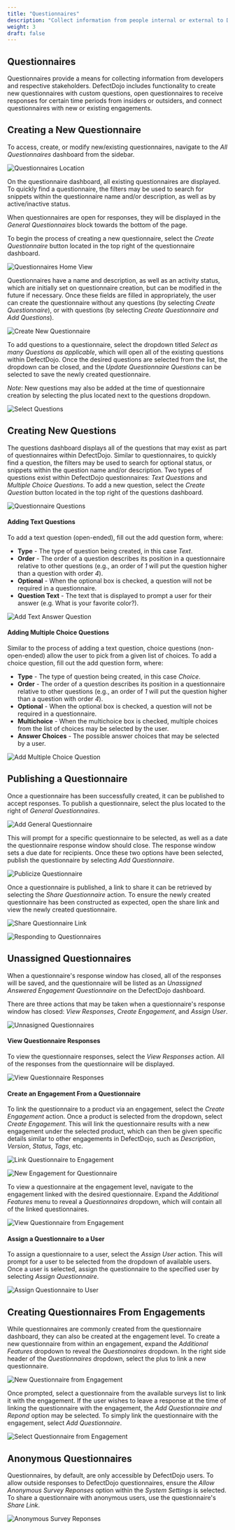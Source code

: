 ```yaml
---
title: "Questionnaires"
description: "Collect information from people internal or external to DefectDojo."
weight: 3
draft: false
---
```


## Questionnaires

Questionnaires provide a means for collecting information from developers and respective stakeholders. DefectDojo includes functionality to create new questionnaires with custom questions, open questionnaires to receive responses for certain time periods from insiders or outsiders, and connect questionnaires with new or existing engagements.

## Creating a New Questionnaire

To access, create, or modify new/existing questionnaires, navigate to the _All Questionnaires_ dashboard from the sidebar.

![Questionnaires Location](../../images/questionnaires-sidebar.png)

On the questionnaire dashboard, all existing questionnaires are displayed. To quickly find a questionnaire, the filters may be used to search for snippets within the questionnaire name and/or description, as well as by active/inactive status.

When questionnaires are open for responses, they will be displayed in the _General Questionnaires_ block towards the bottom of the page.

To begin the process of creating a new questionnaire, select the _Create Questionnaire_ button located in the top right of the questionnaire dashboard.

![Questionnaires Home View](../../images/questionnaires-main-view.png)

Questionnaires have a name and description, as well as an activity status, which are initially set on questionnaire creation, but can be modified in the future if necessary. Once these fields are filled in appropriately, the user can create the questionnaire without any questions (by selecting _Create Questionnaire_), or with questions (by selecting _Create Questionnaire and Add Questions_).

![Create New Questionnaire](../../images/questionnaires-create-new.png)

To add questions to a questionnaire, select the dropdown titled _Select as many Questions as applicable_, which will open all of the existing questions within DefectDojo. Once the desired questions are selected from the list, the dropdown can be closed, and the _Update Questionnaire Questions_ can be selected to save the newly created questionnaire.

_Note_: New questions may also be added at the time of questionnaire creation by selecting the plus located next to the questions dropdown.

![Select Questions](../../images/questionnaires-select-questions.png)

## Creating New Questions

The questions dashboard displays all of the questions that may exist as part of questionnaires within DefectDojo. Similar to questionnaires, to quickly find a question, the filters may be used to search for optional status, or snippets within the question name and/or description. Two types of questions exist within DefectDojo questionnaires: _Text Questions_ and _Multiple Choice Questions_. To add a new question, select the _Create Question_ button located in the top right of the questions dashboard.

![Questionnaire Questions](../../images/questionnaires-questions.png)

#### Adding Text Questions

To add a text question (open-ended), fill out the add question form, where:
 - **Type** - The type of question being created, in this case _Text_.
 - **Order** - The order of a question describes its position in a questionnaire relative to other questions (e.g., an order of _1_ will put the question higher than a question with order _4_).
 - **Optional** - When the optional box is checked, a question will not be required in a questionnaire.
 - **Question Text** - The text that is displayed to prompt a user for their answer (e.g. What is your favorite color?).

![Add Text Answer Question](../../images/questionnaires-open-ended.png)

#### Adding Multiple Choice Questions

Similar to the process of adding a text question, choice questions (non-open-ended) allow the user to pick from a given list of choices. To add a choice question, fill out the add question form, where:
 - **Type** - The type of question being created, in this case _Choice_.
 - **Order** - The order of a question describes its position in a questionnaire relative to other questions (e.g., an order of _1_ will put the question higher than a question with order _4_).
 - **Optional** - When the optional box is checked, a question will not be required in a questionnaire.
 - **Multichoice** - When the multichoice box is checked, multiple choices from the list of choices may be selected by the user.
 - **Answer Choices** - The possible answer choices that may be selected by a user.

![Add Multiple Choice Question](../../images/questionnaires-multiple-choice.png)

## Publishing a Questionnaire

Once a questionnaire has been successfully created, it can be published to accept responses. To publish a questionnaire, select the plus located to the right of _General Questionnaires_.

![Add General Questionnaire](../../images/questionnaires-main-view.png)

This will prompt for a specific questionnaire to be selected, as well as a date the questionnaire response window should close. The response window sets a due date for recipients. Once these two options have been selected, publish the questionnaire by selecting _Add Questionnaire_.

![Publicize Questionnaire](../../images/questionnaires-publicize.png)

Once a questionnaire is published, a link to share it can be retrieved by selecting the _Share Questionnaire_ action. To ensure the newly created questionnaire has been constructed as expected, open the share link and view the newly created questionnaire.

![Share Questionnaire Link](../../images/questionnaires-share.png)

![Responding to Questionnaires](../../images/questionnaires-respond.png)

## Unassigned Questionnaires

When a questionnaire's response window has closed, all of the responses will be saved, and the questionnaire will be listed as an _Unassigned Answered Engagement Questionnaire_ on the DefectDojo dashboard.

There are three actions that may be taken when a questionnaire's response window has closed: _View Responses_, _Create Engagement_, and _Assign User_.

![Unnasigned Questionnaires](../../images/questionnaires-unassigned.png)

#### View Questionnaire Responses

To view the questionnaire responses, select the _View Responses_ action. All of the responses from the questionnaire will be displayed.

![View Questionnaire Responses](../../images/questionnaires-view-responses.png)

#### Create an Engagement From a Questionnaire

To link the questionnaire to a product via an engagement, select the _Create Engagement_ action. Once a product is selected from the dropdown, select _Create Engagement_. This will link the questionnaire results with a new engagement under the selected product, which can then be given specific details similar to other engagements in DefectDojo, such as _Description_, _Version_, _Status_, _Tags_, etc.

![Link Questionnaire to Engagement](../../images/questionnaires-new-engagement.png)

![New Engagement for Questionnaire](../../images/questionnaires-create-engagement.png)

To view a questionnaire at the engagement level, navigate to the engagement linked with the desired questionnaire. Expand the _Additional Features_ menu to reveal a _Questionnaires_ dropdown, which will contain all of the linked questionnaires.

![View Questionnaire from Engagement](../../images/questionnaires-view-questionnaire.png)

#### Assign a Questionnaire to a User

To assign a questionnaire to a user, select the _Assign User_ action. This will prompt for a user to be selected from the dropdown of available users. Once a user is selected, assign the questionnaire to the specified user by selecting _Assign Questionnaire_.

![Assign Questionnaire to User](../../images/questionnaires-assign-user.png)

## Creating Questionnaires From Engagements

While questionnaires are commonly created from the questionnaire dashboard, they can also be created at the engagement level. To create a new questionnaire from within an engagement, expand the _Additional Features_ dropdown to reveal the _Questionnaires_ dropdown. In the right side header of the _Questionnaires_ dropdown, select the plus to link a new questionnaire. 

![New Questionnaire from Engagement](../../images/questionnaires-add-from-engagement.png)

Once prompted, select a questionnaire from the available surveys list to link it with the engagement. If the user wishes to leave a response at the time of linking the questionnaire with the engagement, the _Add Questionnaire and Repond_ option may be selected. To simply link the questionnaire with the engagement, select _Add Questionnaire_.

![Select Questionnaire from Engagement](../../images/questionnaires-select-survey.png)

## Anonymous Questionnaires

Questionnaires, by default, are only accessible by DefectDojo users. To allow outside responses to DefectDojo questionnaires, ensure the _Allow Anonymous Survey Reponses_ option within the _System Settings_ is selected. To share a questionnaire with anonymous users, use the questionnaire's _Share Link_.

![Anonymous Survey Reponses](../../images/questionnaires-system-settings.png)
